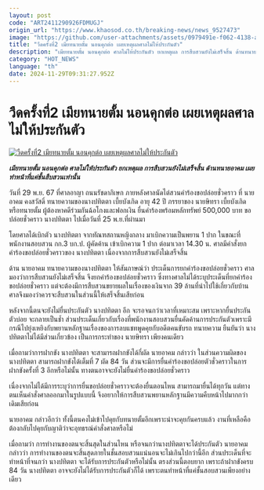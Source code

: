 ```yaml
---
layout: post
code: "ART2411290926FDMUGJ"
origin_url: "https://www.khaosod.co.th/breaking-news/news_9527473"
image: "https://github.com/user-attachments/assets/0979491e-f062-4138-a50f-0714a82be1fa"
title: "วืดครั้งที่2 เมียทนายตั้ม นอนคุกต่อ เผยเหตุผลศาลไม่ให้ประกันตัว"
description: "เมียทนายตั้ม นอนคุกต่อ ศาลไม่ให้ประกันตัว ยกเหตุผล การสืบสวนยังไม่เสร็จสิ้น ด้านทนายอาคม เผย ทำหน้าที่แค่ชั้นสืบสวนเท่านั้น"
category: "HOT_NEWS"
language: "th"
date: 2024-11-29T09:31:27.952Z
---
```


# วืดครั้งที่2 เมียทนายตั้ม นอนคุกต่อ เผยเหตุผลศาลไม่ให้ประกันตัว

[![วืดครั้งที่2 เมียทนายตั้ม นอนคุกต่อ เผยเหตุผลศาลไม่ให้ประกันตัว](https://www.khaosod.co.th/wpapp/uploads/2024/11/Lawyer-Akhom06.jpg "วืดครั้งที่2 เมียทนายตั้ม นอนคุกต่อ เผยเหตุผลศาลไม่ให้ประกันตัว")](https://www.khaosod.co.th/wpapp/uploads/2024/11/Lawyer-Akhom06.jpg)

_**เมียทนายตั้ม นอนคุกต่อ ศาลไม่ให้ประกันตัว ยกเหตุผล การสืบสวนยังไม่เสร็จสิ้น ด้านทนายอาคม เผย ทำหน้าที่แค่ชั้นสืบสวนเท่านั้น**_

วันที่ 29 พ.ย. 67 ที่ศาลอาญา ถนนรัชดาภิเษก ภายหลังศาลนัดไต่สวนคำร้องขอปล่อยชั่วคราว ที่ นายอาคม คงสวัสดิ์ ทนายความของนางปทิตตา เบี้ยบังเกิด อายุ 42 ปี ภรรยาของ นายษิทรา เบี้ยบังเกิด หรือทนายตั้ม ผู้ต้องหาคดีร่วมกันฉ้อโกงและฟอกเงิน ยื่นคำร้องพร้อมหลักทรัพย์ 500,000 บาท ขอปล่อยชั่วคราว นางปทิตตา ไปเมื่อวันที่ 25 พ.ย.ที่ผ่านมา

โดยศาลได้เบิกตัว นางปทิตตา จากทัณฑสถานหญิงกลาง มาเบิกความเป็นพยาน 1 ปาก ในขณะที่พนักงานสอบสวน กก.3 บก.ป. ผู้คัดค้าน เข้าเบิกความ 1 ปาก ต่อมาเวลา 14.30 น. ศาลมีคำสั่งยกคำร้องขอปล่อยชั่วคราวของ นางปทิตตา เนื่องจากการสืบสวนยังไม่เสร็จสิ้น

ด้าน นายอาคม ทนายความของนางปทิตตา ให้สัมภาษณ์ว่า ประเด็นการยกคำร้องขอปล่อยชั่วคราว ศาลมองว่าการสืบสวนยังไม่เสร็จสิ้น จึงยกคำร้องขอปล่อยชั่วคราว ซึ่งทางศาลไม่ได้ระบุประเด็นที่ยกคำร้องขอปล่อยชั่วคราว แต่จะต้องมีการสืบสวนขยายผลในเรื่องของเงินจาก 39 ล้านที่นำไปใช้เกี่ยวกับบ้าน ศาลจึงมองว่าควรจะสืบสวนในส่วนนี้ให้เสร็จสิ้นเสียก่อน

หลังจากนี้ตนจะยังไม่ยื่นประกันตัว นางปทิตตา อีก จะรอจนกว่าเวลาที่เหมาะสม เพราะหากยื่นประกันตัวบ่อย จะกลายเป็นช้ำ ส่วนประเด็นเกี่ยวกับเรื่องที่พนักงานสอบสวนยื่นคัดค้านการประกันตัวเพราะมีกรณีไปยุ่งเหยิงกับพยานหลักฐานเรื่องของการลบแชทพูดคุยกับอดีตคนขับรถ ทนายความ ยืนยันว่า นางปทิตตาไม่ได้มีส่วนเกี่ยวข้อง เป็นการกระทำของ นายษิทรา เพียงคนเดียว

เมื่อถามว่าการฝากขัง นางปทิตตา จะสามารถฝากขังได้กี่ผัด นายอาคม กล่าวว่า ในส่วนความผิดของ นางปทิตตา สามารถฝากขังได้เต็มที่ 7 ผัด 84 วัน ส่วนจะมีการยื่นคำร้องขอปล่อยตัวชั่วคราวในการฝากขังครั้งที่ 3 อีกหรือไม่นั้น ทางตนอาจจะยังไม่ยื่นคำร้องขอปล่อยชั่วคราว

เนื่องจากไม่ได้มีการระบุว่าการยื่นขอปล่อยชั่วคราวจะต้องยื่นตอนไหน สามารถมายื่นได้ทุกวัน แต่ทางตนเห็นคำสั่งศาลออกมาในรูปแบบนี้ จึงอยากให้การสืบสวนพยานหลักฐานมีความคืบหน้าไปมากกว่าเดิมเสียก่อน

นายอาคม กล่าวอีกว่า ทั้งนี้ตนคงไม่เข้าไปคุยกับทนายตั้มอีกเพราะน่าจะคุยกันครบแล้ว งานที่เหลือคือต้องกลับไปคุยกับญาติว่าจะอุทธรณ์คำสั่งศาลหรือไม่

เมื่อถามว่า การทำงานของตนจะสิ้นสุดในส่วนไหน หรือจนกว่านางปทิตตาจะได้ประกันตัว นายอาคม กล่าวว่า การทำงานของตนจะสิ้นสุดภายในชั้นสอบสวนแน่นอนจะไม่เกินไปกว่านี้อีก ส่วนประเด็นที่จะทำหน้าที่จนกว่า นางปทิตตา จะได้รับการประกันตัวหรือไม่นั้น ตรงส่วนนี้ตอบยาก เพราะถ้าฝากขังครบ 84 วัน นางปทิตตา อาจจะยังไม่ได้รับการประกันตัวก็ได้ เพราะตนทำหน้าที่แค่ชั้นสอบสวนเพียงอย่างเดียว